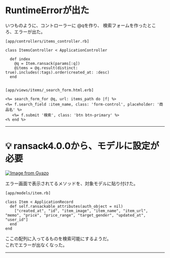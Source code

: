 # RuntimeErrorが出た
いつものように、コントローラーに @qを作り、 検索フォームを作ったところ、エラーが出た。
~~~
[app/controllers/items_controller.rb]

class ItemsController < ApplicationController
 
  def index
    @q = Item.ransack(params[:q])
    @items = @q.result(distinct: true).includes(:tags).order(created_at: :desc)
  end


[app/views/items/_search_form.html.erb]

<%= search_form_for @q, url: items_path do |f| %>
<%= f.search_field :item_name, class: 'form-control', placeholder: '商品名' %>
   <%= f.submit '検索', class: 'btn btn-primary' %>
<% end %>
~~~
***

# 💡 ransack4.0.0から、モデルに設定が必要
[![Image from Gyazo](https://i.gyazo.com/9ea7a70d972deea55e8302c97c27c23b.png)](https://gyazo.com/9ea7a70d972deea55e8302c97c27c23b)

エラー画面で表示されてるメソッドを、対象モデルに貼り付けた。
~~~
[app/models/item.rb]

class Item < ApplicationRecord
  def self.ransackable_attributes(auth_object = nil)
    ["created_at", "id", "item_image", "item_name", "item_url", "memo", "price", "price_range", "target_gender", "updated_at", "user_id"]
  end
end
~~~
ここの配列に入ってるものを検索可能にするようだ。  
これでエラーが出なくなった。
***
